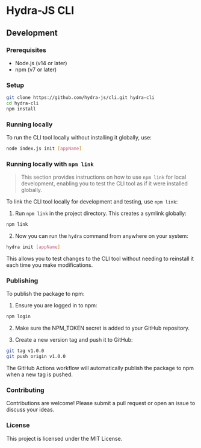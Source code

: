# Hydra-JS CLI

## Development

### Prerequisites

- Node.js (v14 or later)
- npm (v7 or later)

### Setup

```bash
git clone https://github.com/hydra-js/cli.git hydra-cli
cd hydra-cli
npm install
```

### Running locally

To run the CLI tool locally without installing it globally, use:

```bash
node index.js init [appName]
```

### Running locally with `npm link`

> This section provides instructions on how to use `npm link` for local development, enabling you to test the CLI tool as if it were installed globally.


To link the CLI tool locally for development and testing, use `npm link`:

1. Run `npm link` in the project directory. This creates a symlink globally:

```bash
npm link
```

2. Now you can run the `hydra` command from anywhere on your system:

```bash
hydra init [appName]
```

This allows you to test changes to the CLI tool without needing to reinstall it each time you make modifications.

### Publishing

To publish the package to npm:

1. Ensure you are logged in to npm:

```bash
npm login
```

2. Make sure the NPM_TOKEN secret is added to your GitHub repository.

3. Create a new version tag and push it to GitHub:

```bash
git tag v1.0.0
git push origin v1.0.0
```

The GitHub Actions workflow will automatically publish the package to npm when a new tag is pushed.

### Contributing

Contributions are welcome! Please submit a pull request or open an issue to discuss your ideas.

### License

This project is licensed under the MIT License.
